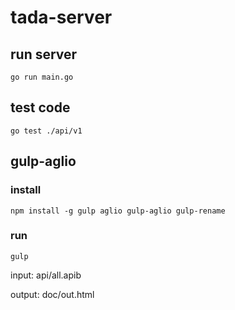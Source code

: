 # tada-server

## run server

```shell
go run main.go
```

## test code

```shell
go test ./api/v1
```

## gulp-aglio

### install

```shell
npm install -g gulp aglio gulp-aglio gulp-rename
```

### run

```shell
gulp
```

input: api/all.apib

output: doc/out.html

